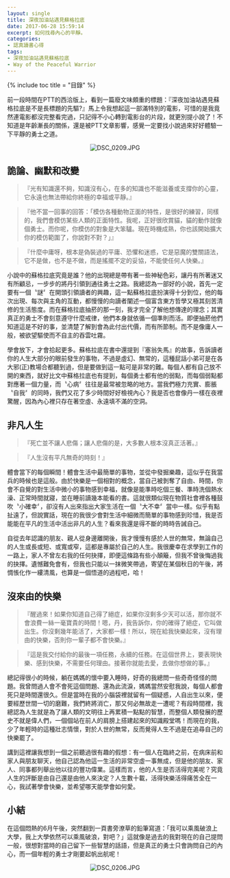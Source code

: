 ```yaml
---
layout: single
title: 深夜加油站遇見蘇格拉底
date: 2017-06-28 15:59:14
excerpt: 如何找尋內心的平靜。
categories:
- 認真讀書心得
tags:
- 深夜加油站遇見蘇格拉底
- Way of the Peaceful Warrior
---
```


{% include toc title = "目錄" %}

前一段時間在PTT的西洽版上，看到一篇廢文味頗重的標題：『深夜加油站遇見蘇格拉底是不是長標題的先驅?』馬上令我想起這一部滿特別的電影，可惜的是我竟然連電影都沒完整看完過，只記得不小心轉到電影台的片段，就更別提小說了！不知道是年齡漸長的關係，還是被PTT文章影響，感覺一定要找小說過來好好體驗一下平靜的勇士之道。

<p style="text-align:center"><img alt="DSC_0209.JPG" src="https://pic.pimg.tw/kwbuster/1498658092-270836574_n.jpg?v=1498658098" title="DSC_0209.JPG"></p>

## 詭論、幽默和改變
>『光有知識還不夠，知識沒有心，在多的知識也不能滋養或支撐你的心靈，它永遠也無法帶給你終極的幸福或平靜。』

>『他不當一回事的回答：「模仿各種動物正面的特性，是很好的練習，同樣的，我們會模仿某些人類的正面特性。我呢，正好很欣賞貓，貓的動作就像個勇士。而你呢，你模仿的對象是大笨驢。現在時機成熟，你也該開始擴大你的模仿範圍了，你說對不對？」』

>『什麼中庸呀，根本是偽裝過的平庸、恐懼和迷惑，它是惡魔的雙關語法，它不是做，也不是不做，而是搖擺不定的妥協，不能使任何人快樂。』

小說中的蘇格拉底究竟是誰？他的出現總是帶有著一些神秘色彩，讓丹有所著迷又有所顧忌，一步步的將丹引領到通往勇士之路。我總認為一部好的小說，首先一定要有一個〝謎〞在開頭引領讀者的興趣，這一點蘇格拉底扮演得十分到位，他的每次出現、每次與主角的互動，都慢慢的向讀者闡述一個富含東方哲學又極其刻苦清修的生活態度。而在蘇格拉底抽菸的那一刻，我才完全了解他想傳達的理念；其實真正的勇士不會刻意遵守什麼戒律，他們本身就依循一個準則而活。即便抽菸他們知道這是不好的事，並清楚了解到會為此付出代價，而有所節制。而不是像庸人一般，被欲望驅使而不自主的吞雲吐霧。

學會放下，才會拾起更多。蘇格拉底在書中還提到『塞翁失馬』的故事，告訴讀者你的人生大部分的眼前發生的事物，不過是虛幻、無常的，這種屁話小弟可是在各大邪(正)教場合都聽到過，但是要做到這一點可是非常的難。每個人都有自己放不開的東西，就好比文中蘇格拉底也有提到，每個勇士都有他的弱點，而每個弱點都對應著一個力量，而〝心病〞往往是最常被忽略的地方。當我們極力充實、膨脹〝自我〞的同時，我們又花了多少時間好好檢視內心？我是否也會像丹一樣在夜裡驚醒，因為內心裡只存在著空虛、永遠填不滿的空洞。


## 非凡人生
>『死亡並不讓人悲傷；讓人悲傷的是，大多數人根本沒真正活著。』

>『人生沒有平凡無奇的時刻！』

體會當下的每個瞬間！體會生活中最簡單的事物，並從中發掘樂趣，這似乎在我當兵的時候也是這般。由於快樂是一個相對的概念，當自己被剝奪了自由、時間，你會不自覺的對生活中微小的事物感到幸福，就像是能準時吃個三餐、準時洗個熱水澡、正常時間就寢，並在睡前讀幾本能看的書。這就很類似現在物質社會裡各種鼓吹〝小確幸〞，卻沒有人出來指出大家生活在一個〝大不幸〞當中一樣。似乎有點扯遠了，但說實話，現在的我很少會對生活中細微而簡單的事物感到珍惜，我是否能能在平凡的生活中活出非凡的人生？看來我還是得不斷的時時告誡自己。

自從去年認識的朋友、親人從身邊離開後，我才慢慢有感於人世的無常，無論自己的人生或長或短、或寬或窄，這都是專屬於自己的人生。我很慶幸在求學到工作的一路上，家人不曾左右我的任何抉擇，即便這條路有些小顛簸，但我不曾後悔過我的抉擇。遺憾難免會有，但我也只能以一抹微笑帶過，寄望在某個秋日的午後，將惆悵化作一縷清風，也算是一個悟道的過程吧，哈！

## 沒來由的快樂
>『醒過來！如果你知道自己得了絕症，如果你沒剩多少天可以活，那你就不會浪費一絲一毫寶貴的時間！嗯，丹，我告訴你，你的確得了絕症，它叫做出生。你沒剩幾年能活了，大家都一樣！所以，現在給我快樂起來，沒有理由的快樂，否則你一輩子都不會快樂。』

>『這是我交付給你的最後一項任務，永續的任務。在這個世界上，要表現快樂、感到快樂，不需要任何理由。接著你就能去愛，去做你想做的事。』

總記得很小的時候，躺在媽媽的懷中要入睡時，好奇的我總問一些奇奇怪怪的問題。我曾問過人會不會死這個問題、還為此流淚，媽媽當然安慰我說，每個人都會死只是時間還很久。但是當時在我的小腦袋裡就留有一個疑惑，人自出生以來，便要經歷世間一切的磨難，我們終將消亡，那又何必無故走一遭呢？有段時間裡，我總認為人生就是為了讓人類的文明往上再累積一點點的智慧，而整個人類發展的歷史不就是偉人們，一個個站在前人的肩膀上搭建起來的知識殿堂嗎！而現在的我，少了年輕時的這種壯志情懷，對於人世的無常，反而覺得人生不過是在追尋自己的快樂罷了。

講到這裡讓我想到一個之前聽過很有趣的假想：有一個人在臨終之前，在病床前和家人與朋友聊天，他自己認為他這一生活的非常空虛一事無成，但是他的朋友、家人、同事都列舉出他以往的豐功偉業。這樣而言，他的人生是否活得完美呢？究竟人生的評斷是由自己還是由他人來決定？人生數十載，活得快樂活得痛苦全在一心，我試著學會快樂，並希望哪天能學會如何愛。

## 小結
在這個悶熱的6月午後，突然翻到一頁書旁潦草的鉛筆寫道：「我可以乘風破浪上大學，我上大學依然可以乘風破浪，對吧？」這就像是過去的我對現在的自己提問一般，很想對當時的自己留下一些智慧的話語，但是真正的勇士只會詢問自己的內心，而一個年輕的勇士才剛要起帆出航呢！

<div style="text-align: center;">
<img alt="DSC_0206.JPG" src="https://pic.pimg.tw/kwbuster/1498657895-3131685130_n.jpg?v=1498658098" title="DSC_0206.JPG">
</div>
